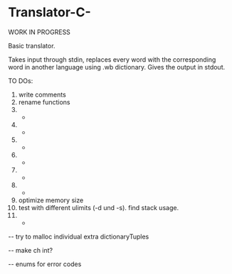 # Translator-C-

WORK IN PROGRESS

Basic translator.

Takes input through stdin, replaces every word with the corresponding word in another language using .wb dictionary.
Gives the output in stdout.

TO DOs:
1. write comments
2. rename functions
3. +
4. +
5. +
6. +
7. +
8. +
9. optimize memory size
10. test with different ulimits (-d und -s). find stack usage.
11. +

-- try to malloc individual extra dictionaryTuples

-- make ch int?

-- enums for error codes

